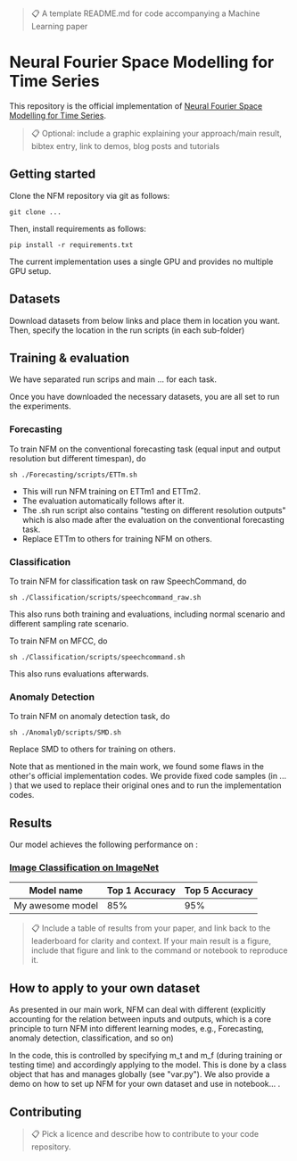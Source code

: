 >📋  A template README.md for code accompanying a Machine Learning paper

# Neural Fourier Space Modelling for Time Series

This repository is the official implementation of [Neural Fourier Space Modelling for Time Series](https://arxiv.org/abs/2030.12345). 

>📋  Optional: include a graphic explaining your approach/main result, bibtex entry, link to demos, blog posts and tutorials

## Getting started
Clone the NFM repository via git as follows:

```clone
git clone ...
```

Then, install requirements as follows:

```setup
pip install -r requirements.txt
```
The current implementation uses a single GPU and provides no multiple GPU setup. 
<!-- There is a sub-folder for each task, under which you can find all task-specific codes, e.g., dataloaders, trainer, run scripts, etc.   -->

## Datasets
Download datasets from below links and place them in location you want. 
Then, specify the location in the run scripts (in each sub-folder)

## Training & evaluation
We have separated run scrips and main ... for each task.  

Once you have downloaded the necessary datasets, you are all set to run the experiments.

### Forecasting
To train NFM on the conventional forecasting task (equal input and output resolution but different timespan), do
```trainf
sh ./Forecasting/scripts/ETTm.sh
```
- This will run NFM training on ETTm1 and ETTm2.
- The evaluation automatically follows after it.
- The .sh run script also contains "testing on different resolution outputs" which is also made after the evaluation on the conventional forecasting task. 
- Replace ETTm to others for training NFM on others.

### Classification
To train NFM for classification task on raw SpeechCommand, do 

```trainc
sh ./Classification/scripts/speechcommand_raw.sh 
```
This also runs both training and evaluations, including normal scenario and different sampling rate scenario.  


To train NFM on MFCC, do 
```trainc
sh ./Classification/scripts/speechcommand.sh 
```
This also runs evaluations afterwards.

### Anomaly Detection
To train NFM on anomaly detection task, do
```traina
sh ./AnomalyD/scripts/SMD.sh 
```
Replace SMD to others for training on others. 

Note that as mentioned in the main work, we found some flaws in the other's official implementation codes. 
We provide fixed code samples (in ... ) that we used to replace their original ones and to run the implementation codes. 

## Results

Our model achieves the following performance on :

### [Image Classification on ImageNet](https://paperswithcode.com/sota/image-classification-on-imagenet)

| Model name         | Top 1 Accuracy  | Top 5 Accuracy |
| ------------------ |---------------- | -------------- |
| My awesome model   |     85%         |      95%       |

>📋  Include a table of results from your paper, and link back to the leaderboard for clarity and context. If your main result is a figure, include that figure and link to the command or notebook to reproduce it. 


## How to apply to your own dataset  
As presented in our main work, NFM can deal with different (explicitly accounting for the relation between inputs and outputs, which is a core principle to turn NFM into different learning modes, e.g., Forecasting, anomaly detection, classification, and so on) 

In the code, this is controlled by specifying m_t and m_f (during training or testing time) and accordingly applying to the model. 
This is done by a class object that has and manages globally (see "var.py"). We also provide a demo on how to set up NFM for your own dataset and use in notebook... .

## Contributing

>📋  Pick a licence and describe how to contribute to your code repository. 